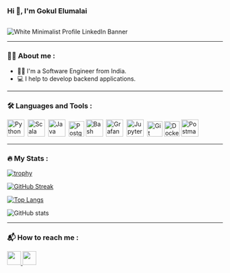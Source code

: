 ### Hi 👋, I'm Gokul Elumalai
<img src="https://komarev.com/ghpvc/?username=gokul-elumalai&style=flat-square&color=blue" alt=""/>

![White Minimalist Profile LinkedIn Banner](https://github.com/gokul-elumalai/gokul-elumalai/assets/40486035/7808513a-2491-48f8-a8f8-a65aba6657c1)


---

### 🧑‍🦱 About me :
- 👨‍💻 I'm a Software Engineer from India.
- 💻 I help to develop backend applications.



---

### :hammer_and_wrench: Languages and Tools :

<div>
  
<img src="https://cdn.jsdelivr.net/gh/devicons/devicon/icons/python/python-original.svg" title="Python" alt="Python" width="40" height="40"/>&nbsp;
<img src="https://cdn.jsdelivr.net/gh/devicons/devicon/icons/scala/scala-original.svg" title="Scala" alt="Scala" width="40" height="40"/>&nbsp;
<img src="https://cdn.jsdelivr.net/gh/devicons/devicon/icons/java/java-original.svg" title="Java" alt="Java" width="40" height="40"/>&nbsp;
<img src="https://raw.githubusercontent.com/danielcranney/readme-generator/main/public/icons/skills/postgresql-colored.svg" width="36" height="36" alt="PostgreSQL" />
<img src="https://cdn.jsdelivr.net/gh/devicons/devicon/icons/bash/bash-original.svg"  title="Bash"  alt="Bash" width="40" height="40"/>&nbsp;
<img src="https://cdn.jsdelivr.net/gh/devicons/devicon/icons/grafana/grafana-original.svg"  title="Grafana"  alt="Grafana" width="40" height="40"/>&nbsp;
<img src="https://cdn.jsdelivr.net/gh/devicons/devicon/icons/jupyter/jupyter-original.svg"   title="Jupyter"  alt="Jupyter" width="40" height="40"/>&nbsp;
<img src="https://raw.githubusercontent.com/danielcranney/readme-generator/main/public/icons/skills/git-colored.svg" width="36" height="36" alt="Git" />
<img src="https://raw.githubusercontent.com/danielcranney/readme-generator/main/public/icons/skills/docker-colored.svg" width="36" height="36" alt="Docker" />
<img src="https://www.vectorlogo.zone/logos/getpostman/getpostman-icon.svg" title="Postman"  alt="Postman" width="40" height="40"/>&nbsp;
          
  
</div>


---

### :fire: My Stats :

[![trophy](https://github-profile-trophy.vercel.app/?username=gokul-elumalai)](https://github.com/ryo-ma/github-profile-trophy)

[![GitHub Streak](http://github-readme-streak-stats.herokuapp.com?user=gokul-elumalai&theme=dark)](https://git.io/streak-stats)

[![Top Langs](https://github-readme-stats.vercel.app/api/top-langs/?username=gokul-elumalai&layout=compact&theme=vision-friendly-dark)](https://github.com/anuraghazra/github-readme-stats)

![GitHub stats](https://github-readme-stats.vercel.app/api?username=gokul-elumalai&show_icons=true&theme=dark)  

---
### 📬 How to reach me :

<div id="badges">
  <a href="https://www.linkedin.com/in/gokul-elumalai" target="_blank" rel="noreferrer"> <picture> <source media="(prefers-color-scheme: dark)" srcset="https://raw.githubusercontent.com/danielcranney/readme-generator/main/public/icons/socials/linkedin-dark.svg" /> <source media="(prefers-color-scheme: light)" srcset="https://raw.githubusercontent.com/danielcranney/readme-generator/main/public/icons/socials/linkedin.svg" /> <img src="https://raw.githubusercontent.com/danielcranney/readme-generator/main/public/icons/socials/linkedin.svg" width="32" height="32" /> </picture> </a>
  <a href="https://www.x.com/gokul_el" target="_blank" rel="noreferrer"> <picture> <source media="(prefers-color-scheme: dark)" srcset="https://raw.githubusercontent.com/danielcranney/readme-generator/main/public/icons/socials/twitter-dark.svg" /> <source media="(prefers-color-scheme: light)" srcset="https://raw.githubusercontent.com/danielcranney/readme-generator/main/public/icons/socials/twitter.svg" /> <img src="https://raw.githubusercontent.com/danielcranney/readme-generator/main/public/icons/socials/twitter.svg" width="32" height="32" /> </picture> </a>
</div>
